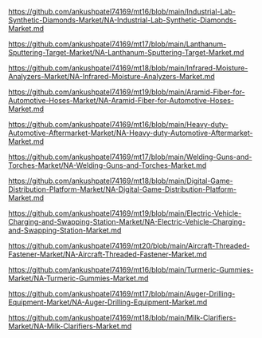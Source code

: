 <p><a href="https://github.com/ankushpatel74169/mt16/blob/main/Industrial-Lab-Synthetic-Diamonds-Market/NA-Industrial-Lab-Synthetic-Diamonds-Market.md">https://github.com/ankushpatel74169/mt16/blob/main/Industrial-Lab-Synthetic-Diamonds-Market/NA-Industrial-Lab-Synthetic-Diamonds-Market.md</a></p><p><a href="https://github.com/ankushpatel74169/mt17/blob/main/Lanthanum-Sputtering-Target-Market/NA-Lanthanum-Sputtering-Target-Market.md">https://github.com/ankushpatel74169/mt17/blob/main/Lanthanum-Sputtering-Target-Market/NA-Lanthanum-Sputtering-Target-Market.md</a></p><p><a href="https://github.com/ankushpatel74169/mt18/blob/main/Infrared-Moisture-Analyzers-Market/NA-Infrared-Moisture-Analyzers-Market.md">https://github.com/ankushpatel74169/mt18/blob/main/Infrared-Moisture-Analyzers-Market/NA-Infrared-Moisture-Analyzers-Market.md</a></p><p><a href="https://github.com/ankushpatel74169/mt19/blob/main/Aramid-Fiber-for-Automotive-Hoses-Market/NA-Aramid-Fiber-for-Automotive-Hoses-Market.md">https://github.com/ankushpatel74169/mt19/blob/main/Aramid-Fiber-for-Automotive-Hoses-Market/NA-Aramid-Fiber-for-Automotive-Hoses-Market.md</a></p><p><a href="https://github.com/ankushpatel74169/mt16/blob/main/Heavy-duty-Automotive-Aftermarket-Market/NA-Heavy-duty-Automotive-Aftermarket-Market.md">https://github.com/ankushpatel74169/mt16/blob/main/Heavy-duty-Automotive-Aftermarket-Market/NA-Heavy-duty-Automotive-Aftermarket-Market.md</a></p><p><a href="https://github.com/ankushpatel74169/mt17/blob/main/Welding-Guns-and-Torches-Market/NA-Welding-Guns-and-Torches-Market.md">https://github.com/ankushpatel74169/mt17/blob/main/Welding-Guns-and-Torches-Market/NA-Welding-Guns-and-Torches-Market.md</a></p><p><a href="https://github.com/ankushpatel74169/mt18/blob/main/Digital-Game-Distribution-Platform-Market/NA-Digital-Game-Distribution-Platform-Market.md">https://github.com/ankushpatel74169/mt18/blob/main/Digital-Game-Distribution-Platform-Market/NA-Digital-Game-Distribution-Platform-Market.md</a></p><p><a href="https://github.com/ankushpatel74169/mt19/blob/main/Electric-Vehicle-Charging-and-Swapping-Station-Market/NA-Electric-Vehicle-Charging-and-Swapping-Station-Market.md">https://github.com/ankushpatel74169/mt19/blob/main/Electric-Vehicle-Charging-and-Swapping-Station-Market/NA-Electric-Vehicle-Charging-and-Swapping-Station-Market.md</a></p><p><a href="https://github.com/ankushpatel74169/mt20/blob/main/Aircraft-Threaded-Fastener-Market/NA-Aircraft-Threaded-Fastener-Market.md">https://github.com/ankushpatel74169/mt20/blob/main/Aircraft-Threaded-Fastener-Market/NA-Aircraft-Threaded-Fastener-Market.md</a></p><p><a href="https://github.com/ankushpatel74169/mt16/blob/main/Turmeric-Gummies-Market/NA-Turmeric-Gummies-Market.md">https://github.com/ankushpatel74169/mt16/blob/main/Turmeric-Gummies-Market/NA-Turmeric-Gummies-Market.md</a></p><p><a href="https://github.com/ankushpatel74169/mt17/blob/main/Auger-Drilling-Equipment-Market/NA-Auger-Drilling-Equipment-Market.md">https://github.com/ankushpatel74169/mt17/blob/main/Auger-Drilling-Equipment-Market/NA-Auger-Drilling-Equipment-Market.md</a></p><p><a href="https://github.com/ankushpatel74169/mt18/blob/main/Milk-Clarifiers-Market/NA-Milk-Clarifiers-Market.md">https://github.com/ankushpatel74169/mt18/blob/main/Milk-Clarifiers-Market/NA-Milk-Clarifiers-Market.md</a></p>
